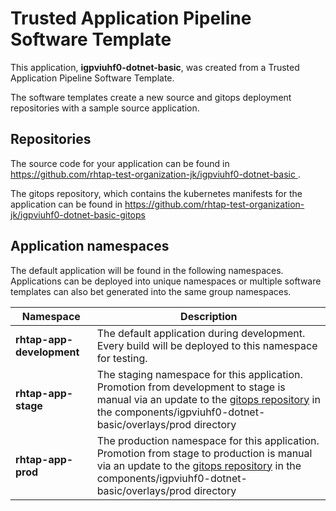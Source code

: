 # Trusted Application Pipeline Software Template

This application, **igpviuhf0-dotnet-basic**, was created from a Trusted Application Pipeline Software Template.

The software templates create a new source and gitops deployment repositories with a sample source application. 

## Repositories

The source code for your application can be found in [https://github.com/rhtap-test-organization-jk/igpviuhf0-dotnet-basic ](https://github.com/rhtap-test-organization-jk/igpviuhf0-dotnet-basic ).
 
The gitops repository, which contains the kubernetes manifests for the application can be found in 
[https://github.com/rhtap-test-organization-jk/igpviuhf0-dotnet-basic-gitops ](https://github.com/rhtap-test-organization-jk/igpviuhf0-dotnet-basic-gitops ) 

## Application namespaces 

The default application will be found in the following namespaces. Applications can be deployed into unique namespaces or multiple software templates can also bet generated into the same group namespaces.  

|  Namespace   |  Description   |  
| -------- | -------- |   
| **rhtap-app-development** | The default application during development. Every build will be deployed to this namespace for testing. | 
| **rhtap-app-stage** | The staging namespace for this application. Promotion from development to stage is manual via an update to the [gitops repository](https://github.com/rhtap-test-organization-jk/igpviuhf0-dotnet-basic-gitops ) in the components/igpviuhf0-dotnet-basic/overlays/prod directory |  
| **rhtap-app-prod** | The production namespace for this application. Promotion from stage to production is manual via an update to the [gitops repository](https://github.com/rhtap-test-organization-jk/igpviuhf0-dotnet-basic-gitops ) in the components/igpviuhf0-dotnet-basic/overlays/prod directory | 